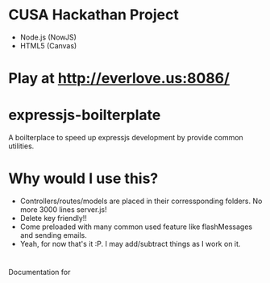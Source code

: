 # CUSA Hackathan Project
* Node.js (NowJS)
* HTML5 (Canvas)

# Play at http://everlove.us:8086/

# expressjs-boilterplate
A boilterplace to speed up expressjs development by provide common utilities.
# Why would I use this?
* Controllers/routes/models are placed in their corressponding folders. No more 3000 lines server.js!
* Delete key friendly!!
* Come preloaded with many common used feature like flashMessages and sending emails.
* Yeah, for now that's it :P. I may add/subtract things as I work on it.

#
Documentation
for 
